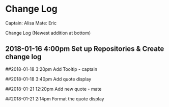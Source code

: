 Change Log
=============
Captain:    Alisa
Mate:       Eric

Change Log (Newest addition at bottom)

## 2018-01-16 4:00pm Set up Repositories & Create change log

##2018-01-18 3:20pm Add Tooltip - captain

##2018-01-18 3:40pm Add quote display

##2018-01-21 12:20pm Add new quote - mate

##2018-01-21 2:14pm Format the quote display

